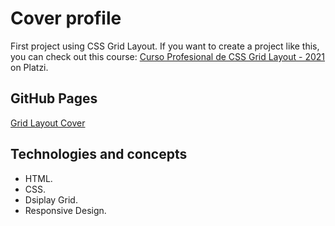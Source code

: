 # Cover profile

First project using CSS Grid Layout. If you want to create a project like this, you can check out this course: [Curso Profesional de CSS Grid Layout - 2021](https://platzi.com/cursos/css-grid-layout/) on Platzi.

## GitHub Pages

[Grid Layout Cover](https://mauriciojcarrillo.github.io/cover-profile-vanilla-website)

## Technologies and concepts

- HTML.
- CSS.
- Dsiplay Grid.
- Responsive Design.
